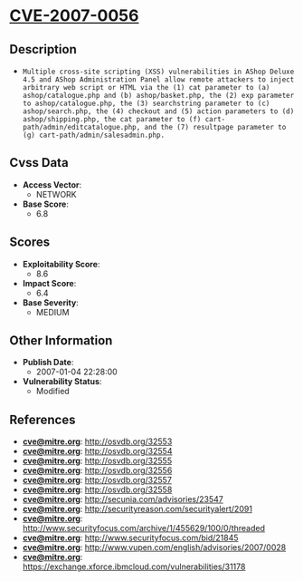 
# [CVE-2007-0056](http://osvdb.org/32553)

## Description

- `Multiple cross-site scripting (XSS) vulnerabilities in AShop Deluxe 4.5 and AShop Administration Panel allow remote attackers to inject arbitrary web script or HTML via the (1) cat parameter to (a) ashop/catalogue.php and (b) ashop/basket.php, the (2) exp parameter to ashop/catalogue.php, the (3) searchstring parameter to (c) ashop/search.php, the (4) checkout and (5) action parameters to (d) ashop/shipping.php, the cat parameter to (f) cart-path/admin/editcatalogue.php, and the (7) resultpage parameter to (g) cart-path/admin/salesadmin.php.`

## Cvss Data

- **Access Vector**:
  - NETWORK
- **Base Score**:
  - 6.8

## Scores

- **Exploitability Score**:
  - 8.6
- **Impact Score**:
  - 6.4
- **Base Severity**:
  - MEDIUM

## Other Information

- **Publish Date**:
  - 2007-01-04 22:28:00
- **Vulnerability Status**:
  - Modified

## References

- **cve@mitre.org**: http://osvdb.org/32553
- **cve@mitre.org**: http://osvdb.org/32554
- **cve@mitre.org**: http://osvdb.org/32555
- **cve@mitre.org**: http://osvdb.org/32556
- **cve@mitre.org**: http://osvdb.org/32557
- **cve@mitre.org**: http://osvdb.org/32558
- **cve@mitre.org**: http://secunia.com/advisories/23547
- **cve@mitre.org**: http://securityreason.com/securityalert/2091
- **cve@mitre.org**: http://www.securityfocus.com/archive/1/455629/100/0/threaded
- **cve@mitre.org**: http://www.securityfocus.com/bid/21845
- **cve@mitre.org**: http://www.vupen.com/english/advisories/2007/0028
- **cve@mitre.org**: https://exchange.xforce.ibmcloud.com/vulnerabilities/31178
